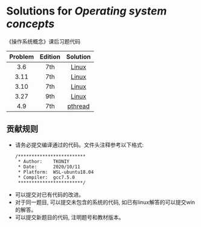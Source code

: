 #  Solutions for *Operating system concepts*
《操作系统概念》课后习题代码

| Problem | Edition |            Solution            |
|:-------:|:-------:|:------------------------------:|
|   3.6   |   7th   |    [Linux](./src/3_6_fib.c)    |
|  3.11   |   7th   |  [Linux](./src/3_11_shm_ds.c)  |
|  3.10   |   7th   | [Linux](./src/3_10_fib_shm.c)  |
|  3.27   |   9th   | [Linux](./src/3_27_filecopy.c) |
|   4.9   |   7th   |  [pthread](./src/4_9_prime.c)  |

## 贡献规则
* 请务必提交编译通过的代码。文件头注释参考以下格式:
    ```
    /*************************
     * Author:    TKONIY
     * Date:      2020/10/11
     * Platform:  WSL-ubuntu18.04
     * Compiler:  gcc7.5.0
     ************************/ 
    ```
* 可以提交对已有代码的改进。
* 对于同一题目, 可以提交未包含的系统的代码, 如已有linux解答的可以提交win的解答。
* 可以提交新题目的代码, 注明题号和教材版本。

